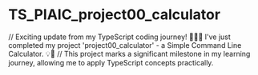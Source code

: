 # TS_PIAIC_project00_calculator
  // Exciting update from my TypeScript coding journey! 🚀👩‍💻 I've just completed my project 'project00_calculator' - a Simple Command Line Calculator. 💡🔢 // This project marks a significant milestone in my learning journey, allowing me to apply TypeScript concepts practically.
